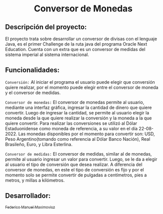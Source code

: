 <h1 align="center">Conversor de Monedas</h1>

## Descripción del proyecto:
El proyecto trata sobre desarrollar un conversor de divisas con el lenguaje Java, es el primer Challenge de la ruta java del programa Oracle Next Education. Cuenta con un extra que es un conversor de medidas del sistema imperial al sistema internacional.

## Funcionalidades:
`Conversión:` Al iniciar el programa el usuario puede elegir que conversión quiere realizar, por el momento puede elegir entre el conversor de moneda y el conversor de medidas.

`Conversor de monedas:` El conversor de monedas permite al usuario, mediante una interfaz gráfica, ingresar la cantidad de dinero que quiere convertir. Luego de ingresar la cantidad, se permite al usuario elegir la moneda desde la que quiere realizar la conversión y la moneda a la que quiere convertir.
Para realizar las conversiones se utilizó al Dólar Estaduonidense como moneda de referencia, a su valor en el día 22-08-2022. Las monedas disponibles por el momento para convertir son: USD, Peso Argentino(tomando como referencia al Dólar Banco Nación), Real Brasileño, Euro, y Libra Esterlina.

`Conversor de medidas:` El conversor de medidas, similar al de monedas, permite al usuario ingresar un valor para convertir. Luego, se le da a elegir al usuario el tipo de conversión que desea realizar. A diferencia del conversor de monedas, en este el tipo de conversión es fijo y por el momento solo se permite convertir de pulgadas a centímetros, pies a metros, y millas a kilómetros.


## Desarrollador:
[<sub>Federico Manuel Maximovicz</sub>](https://github.com/IceHenki6)
